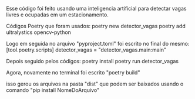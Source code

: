 Esse código foi feito usando uma inteligencia artificial para detectar vagas livres e ocupadas em um estacionamento.

Códigos Poetry que foram usados:
poetry new detector_vagas
poetry add ultralystics opencv-python

Logo em seguida no arquivo "pyproject.toml" foi escrito no final do mesmo:
[tool.poetry.scripts]
detector_vagas = "detector_vagas.main:main"

Depois seguido pelos códigos:
poetry install
poetry run detector_vagas

Agora, novamente no terminal foi escrito "poetry build"

isso gerou os arquivos na pasta "dist" que podem ser baixados usando o comando "pip install NomeDoArquivo"
